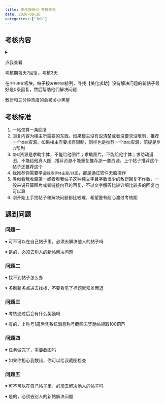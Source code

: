 ```yaml
---
title: 美化接待组-考核任务
date: 2020-08-26
categories: ["Job"]
---
```


## 考核内容
<details blue=""><summary> <p>点我查看</p> </summary>
              <div class="content">
              <figure><img src="https://p.ananas.chaoxing.com/star3/origin/0b5c8a649226ffe96b0784cbd44380e3.jpg" data-sizes="auto" data-src="https://p.ananas.chaoxing.com/star3/origin/0b5c8a649226ffe96b0784cbd44380e3.jpg" alt="UqpSyL" class="lazyautosizes lazyloaded" sizes="446px"><figcaption class="image-caption"></figcaption></figure>
              </div>
            </details>
考核期每天7回复，考核3天

在`手机美化`板块，帖子按`发布时间`排列，寻找【美化求助】没有解决问题的新帖子最好是0条回复，然后帮助他们解决问题

敷衍和三分钟热度的会被关小黑屋



## 考核标准

 1. 一帖仅算一条回复
 2. 回复内容为楼主所需要的东西。如果楼主没有说清楚或者没要求没限制，推荐一个`类似`资源。如果楼主有要求有限制，同样也是推荐一个`类似`资源，前提是`尽力`帮到
 3. `类似`资源是求助字体，不能给他图片；求助图片，不能给他字体；求助动漫图，不能给他真人图...推荐资源不能重复推荐那一套资源，上个帖子推荐这个帖子还推荐这个
 4. 我推荐你需要学会`提取字体主题/找图`，都是通过软件无脑操作
 5. 类似看我收藏第一或者看我帖子这种纯文字且字数很少的敷衍回复不作数，一般来说只算图片或者链接内容的回复，不过文字解答比较详细比较多的回复也可以算
 6. 刚开始上手找帖子和解决问题都比较难，希望要有耐心渡过考核期

## 遇到问题

### 问题一

▾ 可不可以在自己帖子里，必须去解决他人的帖子吗

▾ 是的，必须去别人的新帖解决问题
        

### 问题二
▾ 找不到帖子怎么办

▾ 多刷新多点进去找找，不要看见了标题就知难而退

### 问题三
▾ 考核通过后会有什么奖励吗

▾ 有的，上称号1周后凭系统消息称号截图去奖励帖领取100葫芦
### 问题四

▾ 任务做完了，需要截图吗

▾ 如果你担心我数错，你可以给我截图检查
### 问题五
▾ 可不可以在自己帖子里，必须去解决他人的帖子吗

▾ 是的，必须去别人的新帖解决问题








